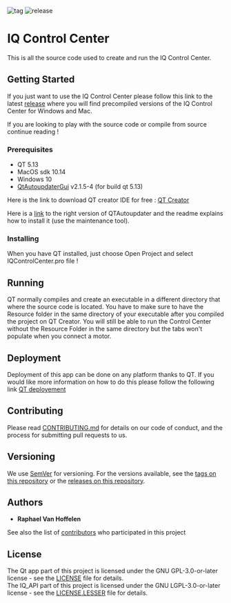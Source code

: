 ![tag](https://img.shields.io/github/v/tag/iq-motion-control/iq-control-center)
![release](https://img.shields.io/github/release/iq-motion-control/iq-control-center/all.svg)

# IQ Control Center

This is all the source code used to create and run the IQ Control Center.

## Getting Started

If you just want to use the IQ Control Center please follow this link to the latest [release](https://github.com/iq-motion-control/iq-control-center/releases) where you will find precompiled versions of the IQ Control Center for Windows and Mac. 
  
If you are looking to play with the source code or compile from source continue reading !

### Prerequisites

- QT 5.13
- MacOS sdk 10.14
- Windows 10
- [QtAutoupdaterGui](https://github.com/Skycoder42/QtAutoUpdater/releases/tag/2.1.5-4) v2.1.5-4 (for build qt 5.13)

Here is the link to download QT creator IDE for free : [QT Creator](https://www.qt.io/download?hsCtaTracking=c80600ba-f2ea-45ed-97ef-6949c1c4c236%7C643bd8f4-2c59-4c4c-ba1a-4aaa05b51086)

Here is a [link](https://github.com/Skycoder42/QtAutoUpdater/tree/2.1.5-4) to the right version of QTAutoupdater and the readme explains how to install it (use the maintenance tool).

### Installing

When you have QT installed, just choose Open Project and select IQControlCenter.pro file !

## Running

QT normally compiles and create an executable in a different directory that where the source code is located. You have to make sure to have the Resource folder in the same directory of your executable after you compiled the project on QT Creator. You will still be able to run the Control Center without the Resource Folder in the same directory but the tabs won't populate when you connect a motor.

## Deployment

Deployment of this app can be done on any platform thanks to QT. If you would like more information on how to do this please follow the following link [QT deployement](https://doc.qt.io/qt-5/deployment.html)


## Contributing

Please read [CONTRIBUTING.md](CONTRIBUTING.md) for details on our code of conduct, and the process for submitting pull requests to us.

## Versioning

We use [SemVer](http://semver.org/) for versioning. For the versions available, see the [tags on this repository](https://github.com/iq-motion-control/iq-control-center/tags) or the [releases on this repository](https://github.com/iq-motion-control/iq-control-center/releases).

## Authors

* **Raphael Van Hoffelen** 

See also the list of [contributors](contributors.md) who participated in this project

## License

The Qt app part of this project is licensed under the GNU GPL-3.0-or-later license  - see the [LICENSE](LICENSE) file for details.  
The IQ_API part of this project is licensed under the GNU LGPL-3.0-or-later license - see the [LICENSE.LESSER](App/IQ_api/LICENSE.LESSER) file for details.
